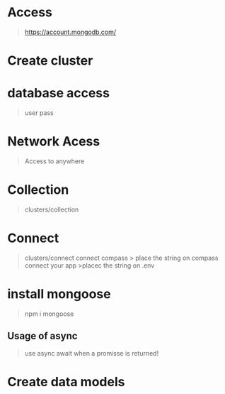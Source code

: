 # Access
> https://account.mongodb.com/

# Create cluster

# database access
> user
> pass

# Network Acess
> Access to anywhere

# Collection
> clusters/collection

# Connect
> clusters/connect
> connect compass > place the string on compass
> connect your app >placec the string on .env

# install mongoose
> npm i mongoose

## Usage of async
> use async await when a promisse is returned!

# Create data models
